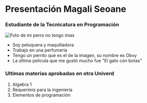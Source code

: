 # Presentación Magali Seoane
### Estudiante de la Tecnicatura en Programación
![Foto de mi perro no tengo mias](https://hips.hearstapps.com/hmg-prod.s3.amazonaws.com/images/yorkshire-jardin-1613561155.jpg?resize=480:*)

-  Soy peluquera y maquilladora 
- Trabajo en una perfumeria 
- Tengo un perrito que es el de la imagen, su nombre es Obvy
- La última pelicula que  me gustó mucho fue "El gato con botas"

### Ultimas materias aprobadas en otra Univerd
1. Algebra 1
2. Requerimis para la ingeniería 
3. Elementos de programación 
